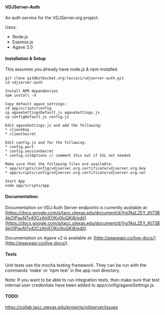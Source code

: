 #### VDJServer-Auth
An auth service for the VDJServer.org project.

Uses:
 * Node.js
 * Express.js
 * Agave 2.0

#### Installation & Setup
This assumes you already have node.js & npm installed.

```
git clone git@bitbucket.org:taccaci/vdjserver-auth.git
cd vdjserver-auth

Install NPM dependencies
npm install -d

Copy default agave settings:
cd app/scripts/config
cp agaveSettingsDefault.js agaveSettings.js
cp configDefault.js config.js

Edit agaveSettings.js and add the following:
* clientKey
* clientSecret

Edit config.js and for the following:
* config.port
* config.sessionSecret
* config.sslOptions // comment this out if SSL not needed

Make sure that the following files are available:
* app/scripts/config/vdjserver.org.certificate/vdjserver.org.key
* app/scripts/config/vdjserver.org.certificate/vdjserver.org.cer

Start App
node app/scripts/app
```


#### Documentation:
Documentation on VDJ Auth Server endpoints is currently available at: [https://docs.google.com/a/tacc.utexas.edu/document/d/1rg7AsLZEY_Kt73BAkOIPauN7v40CzAhjEOKv0loQKj8/edit](https://docs.google.com/a/tacc.utexas.edu/document/d/1rg7AsLZEY_Kt73BAkOIPauN7v40CzAhjEOKv0loQKj8/edit).

Documentation on Agave v2 is available at: [http://agaveapi.co/live-docs/](http://agaveapi.co/live-docs/).


#### Tests
Unit tests use the mocha testing framework. They can be run with the commands 'make' or 'npm test' in the app root directory.

Note: If you want to be able to run integration tests, then make sure that test internal user credentials have been added to app/config/agaveSettings.js.

#### TODO:
https://collab.tacc.utexas.edu/projects/vdjserver/issues

